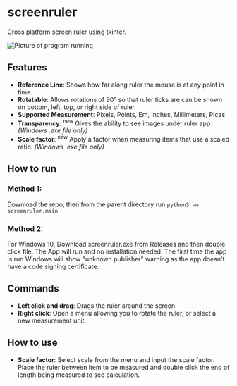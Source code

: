 # screenruler
Cross platform screen ruler using tkinter. 

![Picture of program running](https://user-images.githubusercontent.com/10916106/40881669-a8bb872e-669a-11e8-829c-8136257966f3.png)


## Features

- **Reference Line**: Shows how far along ruler the mouse is at any point in time.
- **Rotatable**: Allows rotations of 90° so that ruler ticks are can be shown on bottom, left, top, or right side of ruler.
- **Supported Measurement**: Pixels, Points, Em, Inches, Millimeters, Picas
- **Transparency**: <sup>new</sup> Gives the ability to see images under ruler app  _(Windows .exe file only)_
- **Scale factor**: <sup>new</sup> Apply a factor when measuring items that use a scaled ratio. _(Windows .exe file only)_


## How to run

### Method 1:
Download the repo, then from the parent directory run `python3 -m screenruler.main`

### Method 2:
For Windows 10, Download screenruler.exe from Releases and then double click file. The App will run and no installation needed. The first time
the app is run Windows will show "unknown publisher" warning as the app doesn't have a code signing certificate.


## Commands
- **Left click and drag**: Drags the ruler around the screen
- **Right click**: Open a menu allowing you to rotate the ruler, or select a new measurement unit.

## How to use
- **Scale factor**: 
Select scale from the menu and input the scale factor. Place the ruler between item to be measured and double click the end of length being measured to see calculation. 


